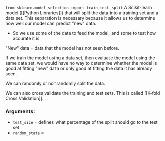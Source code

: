 ``from sklearn.model_selection import train_test_split``
A Scikit-learn model ([[Python Libraries]]) that will split the data into a training set and a data set. This separation is necessary because it allows us to determine how well our model can predict "new" data. 
- So we use some of the data to feed the model, and some to test how accurate it is

"New" data = data that the model has not seen before. 

If we train the model using a data set, then evaluate the model using the same data set, we would have no way to determine whether the model is good at fitting "new" data or only good at fitting the data it has already seen.

We can randomly or nonrandomly split the data.

We can also cross validate the training and test sets. This is called [[K-fold Cross Validation]].



### Arguments:
- ``test_size`` = defines what percentage of the split should go to the test set
- ``random_state`` =  
